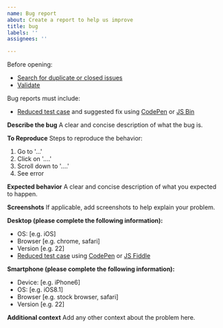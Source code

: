```yaml
---
name: Bug report
about: Create a report to help us improve
title: bug
labels: ''
assignees: ''

---
```


Before opening:

- [Search for duplicate or closed issues](https://github.com/BoundaryStudio/Fluid/issues?q=is%3Aissue+sort%3Aupdated-desc)
- [Validate](https://html5.validator.nu/)

Bug reports must include:

- [Reduced test case](https://css-tricks.com/reduced-test-cases/) and suggested fix using [CodePen](https://codepen.io/) or [JS Bin](https://jsbin.com/)


**Describe the bug**
A clear and concise description of what the bug is.

**To Reproduce**
Steps to reproduce the behavior:
1. Go to '...'
2. Click on '....'
3. Scroll down to '....'
4. See error

**Expected behavior**
A clear and concise description of what you expected to happen.

**Screenshots**
If applicable, add screenshots to help explain your problem.

**Desktop (please complete the following information):**
 - OS: [e.g. iOS]
 - Browser [e.g. chrome, safari]
 - Version [e.g. 22]
 - [Reduced test case](https://css-tricks.com/reduced-test-cases/) using [CodePen](https://codepen.io/) or [JS Fiddle](https://jsfiddle.net/)


**Smartphone (please complete the following information):**
 - Device: [e.g. iPhone6]
 - OS: [e.g. iOS8.1]
 - Browser [e.g. stock browser, safari]
 - Version [e.g. 22]

**Additional context**
Add any other context about the problem here.
